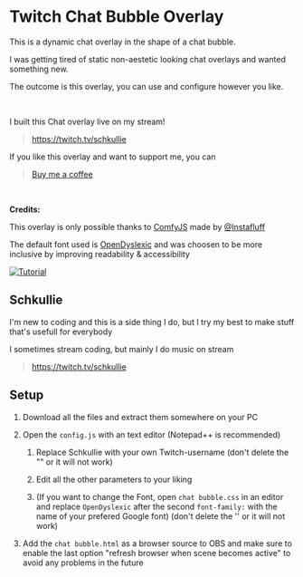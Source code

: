 # Twitch Chat Bubble Overlay
This is a dynamic chat overlay in the shape of a chat bubble.

I was getting tired of static non-aestetic looking chat overlays and wanted something new.

The outcome is this overlay, you can use and configure however you like.

</br>

I built this Chat overlay live on my stream!

> https://twitch.tv/schkullie

If you like this overlay and want to support me, you can 
> [Buy me a coffee](https://streamlabs.com/schkullie/tip)

</br>

**Credits:**

This overlay is only possible thanks to [ComfyJS](https://github.com/instafluff/ComfyJS) made by [@Instafluff](https://github.com/instafluff)

The default font used is [OpenDyslexic](https://www.opendyslexic.org/) and was choosen to be more inclusive by improving readability & accessibility

[![Tutorial](https://img.youtube.com/vi/.../hqdefault.jpg)](https://www.youtube.com/)

## Schkullie ##
I'm new to coding and this is a side thing I do, but I try my best to make stuff that's usefull for everybody

I sometimes stream coding, but mainly I do music on stream
> https://twitch.tv/schkullie

## Setup ##
1. Download all the files and extract them somewhere on your PC

2. Open the ``config.js`` with an text editor (Notepad++ is recommended)

   1. Replace Schkullie with your own Twitch-username (don't delete the "" or it will not work)

   2. Edit all the other parameters to your liking

   3. (If you want to change the Font, open ``chat bubble.css`` in an editor and replace ``OpenDyslexic`` after the second ``font-family:`` with the name of your prefered Google font) (don't delete the '' or it will not work)

3. Add the ``chat bubble.html`` as a browser source to OBS and make sure to enable the last option "refresh browser when scene becomes active" to avoid any problems in the future
